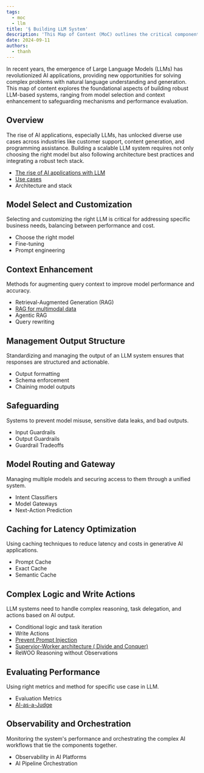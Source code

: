 ```yaml
---
tags:
  - moc
  - llm
title: '§ Building LLM System'
description: 'This Map of Content (MoC) outlines the critical components required to design and build a large language model (LLM) system, focusing on architecture, model customization, safeguarding, performance evaluation, and more.'
date: 2024-09-11
authors:
  - thanh
---
```


In recent years, the emergence of Large Language Models (LLMs) has revolutionized AI applications, providing new opportunities for solving complex problems with natural language understanding and generation. This map of content explores the foundational aspects of building robust LLM-based systems, ranging from model selection and context enhancement to safeguarding mechanisms and performance evaluation.

## Overview

The rise of AI applications, especially LLMs, has unlocked diverse use cases across industries like customer support, content generation, and programming assistance. Building a scalable LLM system requires not only choosing the right model but also following architecture best practices and integrating a robust tech stack.

- [The rise of AI applications with LLM](the-rise-of-AI-applications-with-LLM.md)
- [Use cases](use-cases-for-LLM-applications.md)
- Architecture and stack

## Model Select and Customization

Selecting and customizing the right LLM is critical for addressing specific business needs, balancing between performance and cost.

- Choose the right model
- Fine-tuning
- Prompt engineering

## Context Enhancement

Methods for augmenting query context to improve model performance and accuracy.

- Retrieval-Augmented Generation (RAG)
- [RAG for multimodal data](multimodal-in-rag.md)
- Agentic RAG
- Query rewriting

## Management Output Structure

Standardizing and managing the output of an LLM system ensures that responses are structured and actionable.

- Output formatting
- Schema enforcement
- Chaining model outputs

## Safeguarding

Systems to prevent model misuse, sensitive data leaks, and bad outputs.

- Input Guardrails
- Output Guardrails
- Guardrail Tradeoffs

## Model Routing and Gateway

Managing multiple models and securing access to them through a unified system.

- Intent Classifiers
- Model Gateways
- Next-Action Prediction

## Caching for Latency Optimization

Using caching techniques to reduce latency and costs in generative AI applications.

- Prompt Cache
- Exact Cache
- Semantic Cache

## Complex Logic and Write Actions

LLM systems need to handle complex reasoning, task delegation, and actions based on AI output.

- Conditional logic and task iteration
- Write Actions
- [Prevent Prompt Injection](prevent-prompt-injection.md)
- [Supervior-Worker architecture ( Divide and Conquer)](multi-agent-collaboration-for-task-completion.md)
- ReWOO Reasoning without Observations

## Evaluating Performance

Using right metrics and method for specific use case in LLM.

- Evaluation Metrics
- [AI-as-a-Judge](llm-as-a-judge.md)

## Observability and Orchestration

Monitoring the system's performance and orchestrating the complex AI workflows that tie the components together.

- Observability in AI Platforms
- AI Pipeline Orchestration
